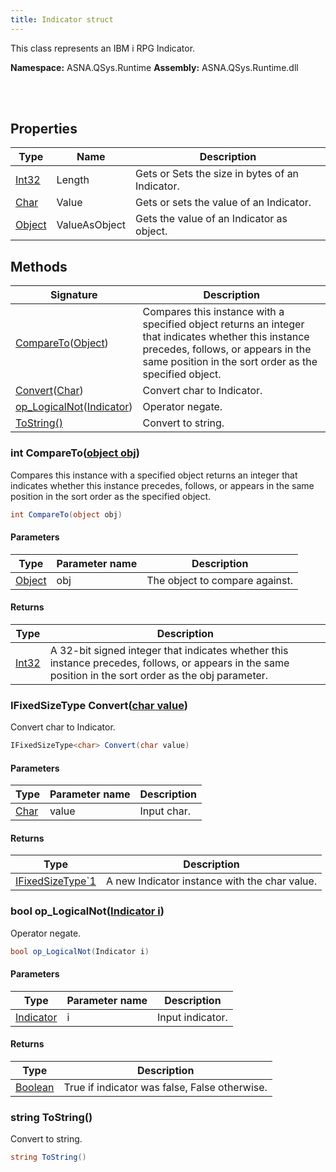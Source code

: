 ```yaml
---
title: Indicator struct
---
```


This class represents an IBM i RPG Indicator. 

**Namespace:** ASNA.QSys.Runtime
**Assembly:** ASNA.QSys.Runtime.dll

<br>
<br>

## Properties

| Type | Name | Description
| --- | --- | --- 
| [Int32](https://learn.microsoft.com/en-us/dotnet/csharp/language-reference/builtin-types/integral-numeric-types) | Length | Gets or Sets the size in bytes of an Indicator.  |
| [Char](https://learn.microsoft.com/en-us/dotnet/csharp/language-reference/builtin-types/char) | Value | Gets or sets the value of an Indicator. |
| [Object](https://docs.microsoft.com/en-us/dotnet/api/system.object) | ValueAsObject | Gets the value of an Indicator as object. |

## Methods

| Signature | Description |
| --- | --- |
| [CompareTo](#int-comparetoobject-obj)([Object](https://docs.microsoft.com/en-us/dotnet/api/system.object)) | Compares this instance with a specified object returns an integer that indicates whether this instance precedes, follows, or appears in the same position in the sort order as the specified object.
| [Convert](#ifixedsizetype-char-convertchar-value)([Char](https://docs.microsoft.com/en-us/dotnet/api/system.char)) | Convert char to Indicator.
| [op_LogicalNot](#bool-op-logicalnotindicator-i)([Indicator](/reference/runtime/qsys-runtime/indicator.html)) | Operator negate.
| [ToString()](#string-tostring) | Convert to string.

### int CompareTo([object obj](https://docs.microsoft.com/en-us/dotnet/api/system.object))

Compares this instance with a specified object returns an integer that indicates whether this instance precedes, follows, or appears in the same position in the sort order as the specified object.

```cs
int CompareTo(object obj)
```

#### Parameters

| Type | Parameter name | Description
| --- | --- | ---
| [Object](https://docs.microsoft.com/en-us/dotnet/api/system.object) | obj | The object to compare against.

#### Returns

| Type | Description
| --- | ---
| [Int32](https://docs.microsoft.com/en-us/dotnet/api/system.int32) | A 32-bit signed integer that indicates whether this instance precedes, follows, or appears in the same position in the sort order as the obj parameter.

### IFixedSizeType<char> Convert([char value](https://learn.microsoft.com/en-us/dotnet/csharp/language-reference/builtin-types/char))

Convert char to Indicator.

```cs
IFixedSizeType<char> Convert(char value)
```

#### Parameters

| Type | Parameter name | Description
| --- | --- | ---
| [Char](https://docs.microsoft.com/en-us/dotnet/api/system.char) | value | Input char.

#### Returns

| Type | Description
| --- | ---
| [IFixedSizeType`1](/reference/runtime/qsys-runtime/i-fixed-size-type.html) | A new Indicator instance with the char value.

### bool op_LogicalNot([Indicator i](/reference/runtime/qsys-runtime/indicator.html))

Operator negate.

```cs
bool op_LogicalNot(Indicator i)
```

#### Parameters

| Type | Parameter name | Description
| --- | --- | ---
| [Indicator](/reference/runtime/qsys-runtime/indicator.html) | i | Input indicator.

#### Returns

| Type | Description
| --- | ---
| [Boolean](https://docs.microsoft.com/en-us/dotnet/api/system.boolean) | True if indicator was false, False otherwise.

### string ToString()

Convert to string.

```cs
string ToString()
```
